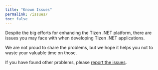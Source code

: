 ```yaml
---
title: "Known Issues"
permalink: /issues/
toc: false
---
```



Despite the big efforts for enhancing the Tizen .NET platform, there are issues you may face with when developing Tizen .NET applications.


We are not proud to share the problems, but we hope it helps you not to waste your valuable time on those.

If you have found other problems, please [report the issues]({{site.url}}{{site.baseurl}}/faq/questions).

